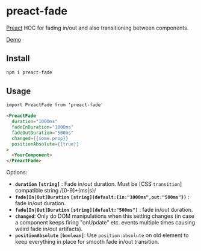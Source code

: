 # preact-fade

[Preact] HOC for fading in/out and also transitioning between components.

[Demo](http://laggingreflex.github.io/preact-fade/demo/)

[preact]: https://preactjs.com

## Install

```sh
npm i preact-fade
```

## Usage

```html
import PreactFade from 'preact-fade'

<PreactFade
  duration="1000ms"
  fadeInDuration="1000ms"
  fadeOutDuration="500ms"
  changed={{some.prop}}
  positionAbsolute={{true}}
>
  <YourComponent>
</PreactFade>
```

Options:

* **`duration`** **`[string]`** : Fade in/out duration. Must be [CSS `transition`] compatible string /[0-9]+(ms|s)/
* **`fade[In|Out]Duration`** **`[string](default:{in:"1000ms",out:"500ms"})`** : fade in/out duration.
* **`fade[In|Out]Duration`** **`[string](default:"500ms")`** : fade in/out duration.
* **`changed`**: Only do DOM manipulations when this setting changes (in case a component keeps firing "onUpdate" etc. events multiple times causing weird fade in/out artifacts).
* **`positionAbsolute`** **`[boolean]`**: Use `position:absolute` on old element to keep everything in place for smooth fade in/out transition.


[css-transition]: https://developer.mozilla.org/en/docs/Web/CSS/transition
